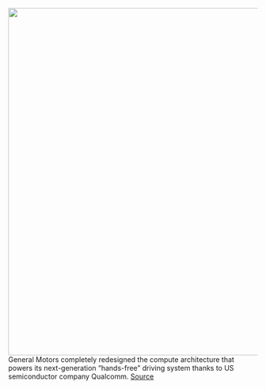<img src='https://cdn.vox-cdn.com/thumbor/lAXBIAKne1SqhLWAQn1bmazlQ14=/0x0:2040x1360/1200x800/filters:focal(857x517:1183x843)/cdn.vox-cdn.com/uploads/chorus_image/image/70355617/cadillac_2021_escalade_0433.0.jpg' width='700px' /><br/>
General Motors completely redesigned the compute architecture that powers its next-generation “hands-free” driving system thanks to US semiconductor company Qualcomm.
<a href='https://www.theverge.com/2022/1/6/22870416/gm-ultra-cruise-qualcomm-snapdragon-compute-adas'> Source <a/>